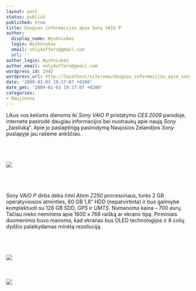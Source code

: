 ```yaml
---
layout: post
status: publish
published: true
title: Daugiau informacijos apie Sony VAIO P
author:
  display_name: Wyshniukas
  login: Wyshniukas
  email: only4offers@gmail.com
  url: ''
author_login: Wyshniukas
author_email: only4offers@gmail.com
wordpress_id: 2942
wordpress_url: http://localhost/site/new/daugiau_informacijos_apie_sony_vaio_p/
date: '2009-01-03 19:17:07 +0200'
date_gmt: '2009-01-03 19:17:07 +0200'
categories:
- Naujienos
---
```

<p>Likus vos kelioms dienoms iki <i>Sony VAIO P</i> pristatymo <i>CES 2009</i> parodoje, internete pasirodė daugiau informacijos bei nuotraukų apie naują <i>Sony</i> „žaisliuką“. Apie jo paslaptingą pasirodymą Naujosios Zelandijos <i>Sony</i> puslapyje jau rašėme ankščiau.<br />
<br><br />
<br><br><img src="http://i342.photobucket.com/albums/o418/pocketables/vaio-light.jpg"><br><br />
<br><br />
<br><i>Sony VAIO P</i> dirbs dėka <i>Intel Atom Z250</i> procesoriaus, turės 2 GB operatyviosios atminties, 60 GB 1,8” HDD (nepatvirtinta) ir bus galimybė komplektuoti su 128 GB SDD, <i>GPS</i> ir <i>UMTS</i>. Numanoma kaina – 700 eurų.  Tačiau nieko neminima apie 1600 x 768 raišką ar ekrano tipą. Pirminiais duomenimis buvo manoma, kad ekranas bus OLED technologijos ir 8 colių dydžio palaikydamas minėtą rezoliuciją.<br />
<br><br />
<br><br><img src="http://farm4.static.flickr.com/3115/3159113317_99e7b8e311.jpg"><br><br />
<br><br><img src="http://farm4.static.flickr.com/3266/3159947292_0282620e0e.jpg"><br><br />
<br><br />
<br><br />
<br></p>
